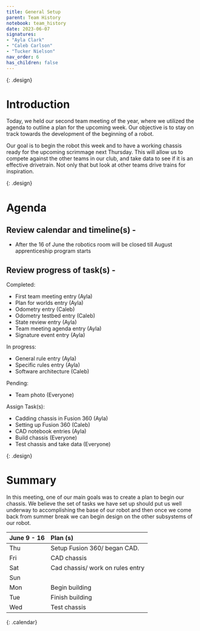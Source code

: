 ```yaml
---
title: General Setup
parent: Team History
notebook: team_history
date: 2023-06-07
signatures:
- "Ayla Clark"
- "Caleb Carlson"
- "Tucker Nielson"
nav_order: 6
has_children: false
---
```


{: .design}
# Introduction

Today, we held our second team meeting of the year, where we utilized the agenda to outline a plan for the upcoming week. Our objective is to stay on track towards the development of the beginning of a robot.

Our goal is to begin the robot this week and to have a working chassis ready for the upcoming scrimmage next Thursday. This will allow us to compete against the other teams in our club, and take data to see if it is an effective drivetrain. Not only that but look at other teams drive trains for inspiration.

{: .design}
# Agenda

## Review calendar and timeline(s) -

* After the 16 of June the robotics room will be closed till August apprenticeship program starts

## Review progress of task(s) -

Completed: 

* First team meeting entry 							(Ayla)
* Plan for worlds entry								(Ayla)
* Odometry entry									(Caleb)
* Odometry testbed entry							(Caleb)
* State review entry								(Ayla)
* Team meeting agenda entry							(Ayla)
* Signature event entry								(Ayla)

In progress:

* General rule entry									(Ayla)
* Specific rules entry									(Ayla)
* Software architecture 								(Caleb)

Pending: 

* Team photo										(Everyone)

Assign Task(s):

* Cadding chassis in Fusion 360						(Ayla)
* Setting up Fusion 360								(Caleb) 
* CAD notebook entries 								(Ayla)
* Build chassis 										(Everyone)
* Test chassis and take data							(Everyone)

{: .design}
# Summary

In this meeting, one of our main goals was to create a plan to begin our chassis. We believe the set of tasks we have set up should put us well underway to accomplishing the base of our robot and then once we come back from summer break we can begin design on the other subsystems of our robot.

|  June 9 - 16  | Plan (s) |
|:---|:---|
| Thu | Setup Fusion 360/ began CAD. |
| Fri | CAD chassis |
| Sat | Cad chassis/ work on rules entry |
| Sun |  |
| Mon | Begin building  |
| Tue | Finish building |
| Wed | Test chassis  |
{: .calendar}

